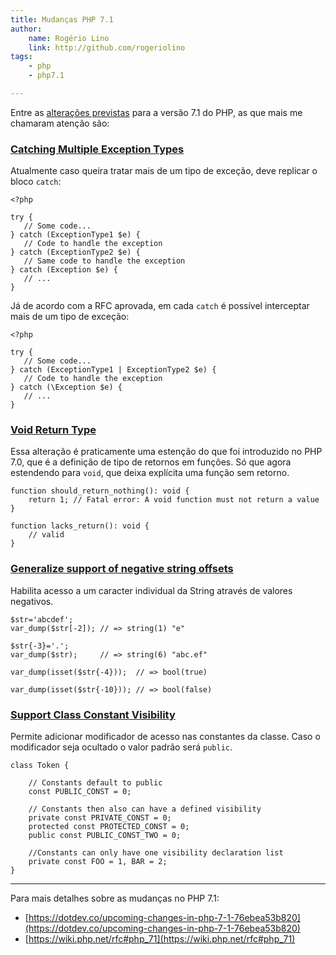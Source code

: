 ```yaml
---
title: Mudanças PHP 7.1
author:
    name: Rogério Lino
    link: http://github.com/rogeriolino
tags:
    - php
    - php7.1

---
```


Entre as [alterações previstas](https://wiki.php.net/rfc#php_71) para a versão 7.1 do PHP, as que mais me chamaram atenção são:

### [Catching Multiple Exception Types](https://wiki.php.net/rfc/multiple-catch)

Atualmente caso queira tratar mais de um tipo de exceção, deve replicar o bloco `catch`:

```
<?php

try {
   // Some code...
} catch (ExceptionType1 $e) {
   // Code to handle the exception
} catch (ExceptionType2 $e) {
   // Same code to handle the exception
} catch (Exception $e) {
   // ...
}
```

Já de acordo com a RFC aprovada, em cada `catch` é possível interceptar mais de um tipo de exceção:

```
<?php

try {
   // Some code...
} catch (ExceptionType1 | ExceptionType2 $e) {
   // Code to handle the exception
} catch (\Exception $e) {
   // ...
}
```

### [Void Return Type](https://wiki.php.net/rfc/void_return_type)

Essa alteração é praticamente uma estenção do que foi introduzido no PHP 7.0, que é a definição de tipo de retornos em funções. Só que agora estendendo para `void`, que deixa explícita uma função sem retorno.

```
function should_return_nothing(): void {
    return 1; // Fatal error: A void function must not return a value
}

function lacks_return(): void {
    // valid
}
```

### [Generalize support of negative string offsets](https://wiki.php.net/rfc/negative-string-offsets)

Habilita acesso a um caracter individual da String através de valores negativos.

```
$str='abcdef';
var_dump($str[-2]); // => string(1) "e"

$str{-3}='.';
var_dump($str);		// => string(6) "abc.ef"

var_dump(isset($str{-4}));	// => bool(true)

var_dump(isset($str{-10}));	// => bool(false)
```


### [Support Class Constant Visibility](https://wiki.php.net/rfc/class_const_visibility)

Permite adicionar modificador de acesso nas constantes da classe. Caso o modificador seja ocultado o valor padrão será `public`.

```
class Token {

	// Constants default to public
	const PUBLIC_CONST = 0;

    // Constants then also can have a defined visibility
    private const PRIVATE_CONST = 0;
    protected const PROTECTED_CONST = 0;
    public const PUBLIC_CONST_TWO = 0;

    //Constants can only have one visibility declaration list
    private const FOO = 1, BAR = 2;
}
```

-----

Para mais detalhes sobre as mudanças no PHP 7.1:

 - [https://dotdev.co/upcoming-changes-in-php-7-1-76ebea53b820](https://dotdev.co/upcoming-changes-in-php-7-1-76ebea53b820)
 - [https://wiki.php.net/rfc#php_71](https://wiki.php.net/rfc#php_71)
